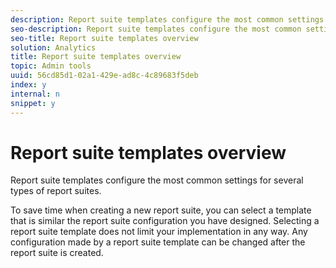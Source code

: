 ```yaml
---
description: Report suite templates configure the most common settings for several types of report suites.
seo-description: Report suite templates configure the most common settings for several types of report suites.
seo-title: Report suite templates overview
solution: Analytics
title: Report suite templates overview
topic: Admin tools
uuid: 56cd85d1-02a1-429e-ad8c-4c89683f5deb
index: y
internal: n
snippet: y
---
```


# Report suite templates overview

Report suite templates configure the most common settings for several types of report suites.

To save time when creating a new report suite, you can select a template that is similar the report suite configuration you have designed. Selecting a report suite template does not limit your implementation in any way. Any configuration made by a report suite template can be changed after the report suite is created.

